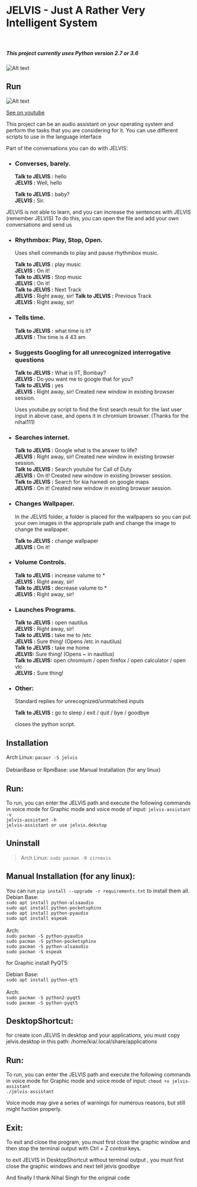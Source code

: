# JELVIS - Just A Rather Very Intelligent System
<br>

##### This project currently uses Python version 2.7 or 3.6

![Alt text](https://raw.githubusercontent.com/kiahamedi/JELVIS/master/wallpapers/jelviis.png "Optional title")

## Run
![Alt text](https://raw.githubusercontent.com/kiahamedi/JELVIS/master/screenshot.png "Optional title")

[See on youtube](https://www.youtube.com/watch?v=33k3GG6Gszo)

This project can be an audio assistant on your operating system and perform the tasks that you are considering for it.
You can use different scripts to use in the language interface

Part of the conversations you can do with JELVIS:
- ### Converses, barely.

    **Talk to JELVIS :** hello<br>
    **JELVIS :** Well, hello

    **Talk to JELVIS :** baby?<br>
    **JELVIS :** Sir.


JELVIS is not able to learn, and you can increase the sentences with JELVIS (remember JELVIS)
To do this, you can open the file and add your own conversations and send us

- ### Rhythmbox: Play, Stop, Open.

    Uses shell commands to play and pause rhythmbox music.

    **Talk to JELVIS :** play music<br>
    **JELVIS :** On it!<br>
    **Talk to JELVIS :** Stop music<br>
    **JELVIS :** On it!<br>
    **Talk to JELVIS :** Next Track<br>
    **JELVIS :** Right away, sir!
    **Talk to JELVIS :** Previous Track<br>
    **JELVIS :** Right away, sir!

- ### Tells time.
    
    **Talk to JELVIS :** what time is it?<br>
    **JELVIS :** The time is 4 43 am


- ### Suggests Googling for all unrecognized interrogative questions

    **Talk to JELVIS :** What is IIT, Bombay?<br>
    **JELVIS :** Do you want me to google that for you?<br>
    **Talk to JELVIS :** yes<br>
    **JELVIS :** Right away, sir!  Created new window in existing browser session.


    Uses youtube.py script to find the first search result for the last user input in above case, and opens it in chromium browser. (Thanks for the nihal111)

- ### Searches internet.

    **Talk to JELVIS :** Google what is the answer to life?<br>
    **JELVIS :** Right away, sir!  Created new window in existing browser session.<br>
    **Talk to JELVIS :** Search youtube for Call of Duty<br>
    **JELVIS :** On it!  Created new window in existing browser session.<br>
    **Talk to JELVIS :** Search for kia hamedi on google maps<br>
    **JELVIS :** On it!  Created new window in existing browser session.

- ### Changes Wallpaper.

    In the JELVIS folder, a folder is placed for the wallpapers so you can put your own images in the appropriate path and change the image to change the wallpaper.

    **Talk to JELVIS :** change wallpaper<br>
    **JELVIS :** On it!
- ### Volume Controls.
    **Talk to JELVIS :** increase valume to *<br>
    **JELVIS :** Right away, sir!<br>
    **Talk to JELVIS :** decrease valume to *<br>
    **JELVIS :** Right away, sir!<br>
- ### Launches Programs.
    
    **Talk to JELVIS :** open nautilus<br>
    **JELVIS :** Right away, sir!<br>
    **Talk to JELVIS :** take me to /etc<br>
    **JELVIS :** Sure thing! (Opens /etc in nautilus)<br>
    **Talk to JELVIS :** take me home<br>
    **JELVIS:** Sure thing! (Opens ~ in nautilus)<br>
    **Talk to JELVIS:** open chromium / open firefox / open calculator / open vlc<br>
    **JELVIS :** Sure thing!


- ### Other:
    
    Standard replies for unrecognized/unmatched inputs

    **Talk to JELVIS :** go to sleep / exit / quit / bye / goodbye

    closes the python script.
    
    
## Installation
Arch Linux: `pacaur -S jelvis`</br>
</br>
DebianBase or RpmBase: use Manual Installation (for any linux)</br>

## Run:
To run, you can enter the JELVIS path and execute the following commands in voice mode
for Graphic mode and voice mode of input:
`jelvis-assistant -v`</br>
`jelvis-assistant -h`</br>
`jelvis-assistant or use jelvis.dekstop`</br>

## Uninstall
> Arch Linux: `sudo pacman -R zirnevis`</br>


## Manual Installation (for any linux):
You can run `pip install --upgrade -r requirements.txt` to install them all.</br>
Debian Base:</br>
`sudo apt install python-alsaaudio` </br>
`sudo apt install python-pocketsphinx` </br>
`sudo apt install python-pyaudio` </br>
`sudo apt install espeak` </br>
</br>
Arch:</br>
`sudo pacman -S python-pyaudio` </br>
`sudo pacman -S python-pocketsphinx` </br>
`sudo pacman -S python-alsaaudio` </br>
`sudo pacman -S espeak` </br>

for Graphic install PyQT5:

Debian Base:</br>
`sudo apt install python-qt5`</br>
</br>
Arch:</br>
`sudo pacman -S python2-pyqt5`</br>
`sudo pacman -S python-pyqt5`</br>

## DesktopShortcut:
for create icon JELVIS in desktop and your applications, you must copy jelvis.desktop in this path: /home/kia/.local/share/applications

## Run:
To run, you can enter the JELVIS path and execute the following commands in voice mode
for Graphic mode and voice mode of input:
`chmod +x jelvis-assistant`</br>
`./jelvis-assistant`</br>

Voice mode may give a series of warnings for numerous reasons, but still might fuction properly.


## Exit:
To exit and close the program, you must first close the graphic window and then stop the terminal output with Ctrl + Z control keys.



to exit JELVIS in DesktopShortcut without terminal output , you must first close the graphic windows and next tell jelvis goodbye

And finally I thank Nihal Singh for the original code

